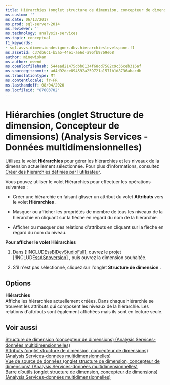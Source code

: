 ```yaml
---
title: Hiérarchies (onglet structure de dimension, concepteur de dimensions) (Analysis Services-données multidimensionnelles) | Microsoft Docs
ms.custom: ''
ms.date: 06/13/2017
ms.prod: sql-server-2014
ms.reviewer: ''
ms.technology: analysis-services
ms.topic: conceptual
f1_keywords:
- sql.asvs.dimensiondesigner.dbv.hierarchieslevelspane.f1
ms.assetid: c37db6c1-b5a5-44e1-ae6d-a96fb9769e68
author: minewiskan
ms.author: owend
ms.openlocfilehash: 544ead21475dbb6134f68cd7582c9c36ceb316af
ms.sourcegitcommit: ad4d92dce894592a259721a1571b1d8736abacdb
ms.translationtype: MT
ms.contentlocale: fr-FR
ms.lasthandoff: 08/04/2020
ms.locfileid: "87603702"
---
```

# <a name="hierarchies-dimension-structure-tab-dimension-designer-analysis-services---multidimensional-data"></a>Hiérarchies (onglet Structure de dimension, Concepteur de dimensions) (Analysis Services - Données multidimensionnelles)
  Utilisez le volet **Hiérarchies** pour gérer les hiérarchies et les niveaux de la dimension actuellement sélectionnée. Pour plus d’informations, consultez [Créer des hiérarchies définies par l’utilisateur](multidimensional-models/user-defined-hierarchies-create.md).  
  
 Vous pouvez utiliser le volet Hiérarchies pour effectuer les opérations suivantes :  
  
-   Créer une hiérarchie en faisant glisser un attribut du volet **Attributs** vers le volet **Hiérarchies** .  
  
-   Masquer ou afficher les propriétés de membre de tous les niveaux de la hiérarchie en cliquant sur la flèche en regard du nom de la hiérarchie.  
  
-   Afficher ou masquer des relations d'attributs en cliquant sur la flèche en regard du nom du niveau.  
  
 **Pour afficher le volet Hiérarchies**  
  
1.  Dans [!INCLUDE[ssBIDevStudioFull](../includes/ssbidevstudiofull-md.md)], ouvrez le projet [!INCLUDE[ssASnoversion](../includes/ssasnoversion-md.md)] , puis ouvrez la dimension souhaitée.  
  
2.  S'il n'est pas sélectionné, cliquez sur l'onglet **Structure de dimension** .  
  
## <a name="options"></a>Options  
 **Hiérarchies**  
 Affiche les hiérarchies actuellement créées. Dans chaque hiérarchie se trouvent les attributs qui composent les niveaux de la hiérarchie. Les relations d'attributs sont également affichées mais ils sont en lecture seule.  
  
## <a name="see-also"></a>Voir aussi  
 [Structure de dimension &#40;concepteur de dimensions&#41; &#40;Analysis Services-données multidimensionnelles&#41;](dimension-structure-dimension-designer-analysis-services-multidimensional-data.md)   
 [Attributs &#40;onglet structure de dimension, concepteur de dimensions&#41; &#40;Analysis Services-données multidimensionnelles&#41;](attributes-dimension-designer-analysis-services-multidimensional-data.md)   
 [Vue de source de données &#40;onglet structure de dimension, concepteur de dimensions&#41; &#40;Analysis Services-données multidimensionnelles&#41;](datasource-view-dimension-designer-analysis-services-multidimensional-data.md)   
 [Barre d’outils &#40;onglet structure de dimension, concepteur de dimensions&#41; &#40;Analysis Services-données multidimensionnelles&#41;](toolbar-dimension-structure-designer-analysis-services-multidimensional-data.md)  
  
  

